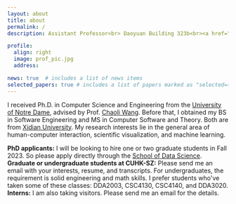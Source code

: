 ```yaml
---
layout: about
title: about
permalink: /
description: Assistant Professor<br> Daoyuan Building 323b<br><a href="https://sds.cuhk.edu.cn/en/">School of Data Science</a><br><a href="https://cuhk.edu.cn/en">The Chinese University of Hong Kong, Shenzhen</a> 

profile:
  align: right 
  image: prof_pic.jpg
  address:

news: true  # includes a list of news items
selected_papers: true # includes a list of papers marked as "selected={true}"
---
```


I received Ph.D. in Computer Science and Engineering from the [University of Notre Dame](https://www.nd.edu/), advised by Prof. [Chaoli Wang](http://sites.nd.edu/chaoli-wang/). Before that, I obtained my BS in Software Engineering and MS in Computer Software and Theory. Both are from [Xidian University](https://www.xidian.edu.cn/). My research interests lie in the general area of human-computer interaction, scientific visualization, and machine learning.
  
<b>PhD applicants:</b> I will be looking to hire one or two graduate students in Fall 2023. So please apply directly through the <a href="https://sds.cuhk.edu.cn/en/phd-programmes-CSE">School of Data Science</a>.
<br/>
<b>Graduate or undergraduate students at CUHK-SZ:</b> Please send me an email with your interests, resume, and transcripts. For undergraduates, the requirement is solid engineering and math skills. I prefer students who've taken some of these classes: DDA2003, CSC4130, CSC4140, and DDA3020.
<br/>
<b>Interns:</b> I am also taking visitors. Please send me an email for the details. 

